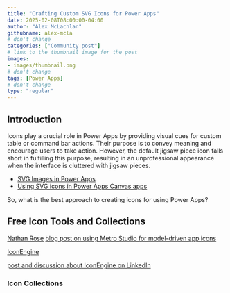 ```yaml
---
title: "Crafting Custom SVG Icons for Power Apps"
date: 2025-02-08T08:00:00-04:00
author: "Alex McLachlan"
githubname: alex-mcla
# don't change
categories: ["Community post"]
# link to the thumbnail image for the post
images:
- images/thumbnail.png
# don't change
tags: [Power Apps]
# don't change
type: "regular"
---
```


## Introduction

Icons play a crucial role in Power Apps by providing visual cues for custom table or command bar actions. Their purpose is to convey meaning and encourage users to take action. However, the default jigsaw piece icon falls short in fulfilling this purpose, resulting in an unprofessional appearance when the interface is cluttered with jigsaw pieces. 

- [SVG Images in Power Apps](https://www.matthewdevaney.com/svg-images-in-power-apps/)
- [Using SVG icons in Power Apps Canvas apps](https://jukkaniiranen.com/2020/01/using-svg-icons-in-power-apps-canvas-apps/)

So, what is the best approach to creating icons for using Power Apps?

## Free Icon Tools and Collections



[Nathan Rose](https://www.linkedin.com/in/nathanroseakl/) [blog post on using Metro Studio for model-driven app icons](https://medium.com/apprising-nz/model-driven-power-apps-icons-5510119f7063)

[IconEngine](https://rolfstifter.be/xrmtoolbox/iconengine/)

[post and discussion about IconEngine on LinkedIn](https://www.linkedin.com/posts/nathanvanblaere_powerplatform-xrmtoolbox-dataverse-activity-7087689430026592257-vLWT/?utm_source=share&utm_medium=member_desktop)

### Icon Collections

